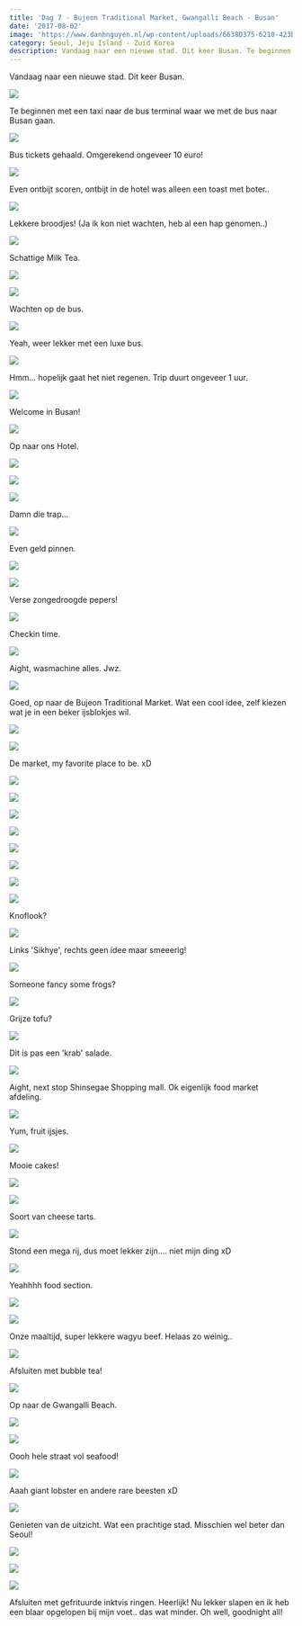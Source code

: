 ```yaml
---
title: 'Dag 7 - Bujeon Traditional Market, Gwangalli Beach - Busan'
date: '2017-08-02'
image: 'https://www.danhnguyen.nl/wp-content/uploads/6638D375-6210-423D-9E75-60D395F3DB33.jpg'
category: Seoul, Jeju Island - Zuid Korea
description: Vandaag naar een nieuwe stad. Dit keer Busan. Te beginnen met een taxi naar de bus terminal waar we met de bus naar...
---
```


Vandaag naar een nieuwe stad. Dit keer Busan.

![](https://www.danhnguyen.nl/wp-content/uploads/92397889-2F74-45A8-B6BD-E765111423D6-700x394.jpg)

Te beginnen met een taxi naar de bus terminal waar we met de bus naar Busan gaan.

![](https://www.danhnguyen.nl/wp-content/uploads/FA5426F8-D4E1-42C2-9C69-5FF658B7E455-700x394.jpg)

Bus tickets gehaald. Omgerekend ongeveer 10 euro!

![](https://www.danhnguyen.nl/wp-content/uploads/C280572D-53B1-484F-ADAC-4CD2A85D0419-700x394.jpg)

Even ontbijt scoren, ontbijt in de hotel was alleen een toast met boter..

![](https://www.danhnguyen.nl/wp-content/uploads/1F66EA8D-7DD9-4E28-9919-138F9E07EB3F-700x394.jpg)

Lekkere broodjes! (Ja ik kon niet wachten, heb al een hap genomen..)

![](https://www.danhnguyen.nl/wp-content/uploads/80E71C96-A606-4808-989F-1D99C90EA113-700x394.jpg)

Schattige Milk Tea.

![](https://www.danhnguyen.nl/wp-content/uploads/8B11A8BF-BA59-4FD9-93B0-FAEC650F5655-700x394.jpg)

![](https://www.danhnguyen.nl/wp-content/uploads/8512735D-D5E6-40F8-A42C-124E88B6FF04-700x394.jpg)

Wachten op de bus.

![](https://www.danhnguyen.nl/wp-content/uploads/AE7FDA15-DF4D-4AE1-9C44-D463962526E7-700x394.jpg)

Yeah, weer lekker met een luxe bus.

![](https://www.danhnguyen.nl/wp-content/uploads/EDD472A7-23EE-45D6-A1E7-E98818560F89-700x394.jpg)

Hmm... hopelijk gaat het niet regenen. Trip duurt ongeveer 1 uur.

![](https://www.danhnguyen.nl/wp-content/uploads/32B9C6DF-FCA6-42B9-8C02-136ADAC5328F-700x394.jpg)

Welcome in Busan!

![](https://www.danhnguyen.nl/wp-content/uploads/93F31552-E79E-4073-8712-08A01C1B0913-700x394.jpg)

Op naar ons Hotel.

![](https://www.danhnguyen.nl/wp-content/uploads/D52C9662-F506-4120-930D-44C4A6B0E737-700x394.jpg)

![](https://www.danhnguyen.nl/wp-content/uploads/4D99C1D4-B378-49AB-9EA3-4A25FED3DE70-700x394.jpg)

![](https://www.danhnguyen.nl/wp-content/uploads/75FC2089-0D59-443C-84D1-6EB78B86BA89-700x394.jpg)

Damn die trap...

![](https://www.danhnguyen.nl/wp-content/uploads/1D837EEE-B4AE-4DA4-B337-9E974AA34524-700x394.jpg)

Even geld pinnen.

![](https://www.danhnguyen.nl/wp-content/uploads/B1D1C95B-CB5F-4D49-A9E4-6E8A616C2822-700x394.jpg)

![](https://www.danhnguyen.nl/wp-content/uploads/3F387A72-98BF-435D-9BA1-9B3047E84AE5-700x394.jpg)

Verse zongedroogde pepers!

![](https://www.danhnguyen.nl/wp-content/uploads/FBB3273E-2297-4CCB-B777-11BE0A5A3C1C-700x394.jpg)

Checkin time.

![](https://www.danhnguyen.nl/wp-content/uploads/72B7B57B-3B47-43A5-844D-1338000A4EF6-700x394.jpg)

Aight, wasmachine alles. Jwz.

![](https://www.danhnguyen.nl/wp-content/uploads/06A4C2D6-A146-4162-93E3-D1875A880AEB-700x394.jpg)

Goed, op naar de Bujeon Traditional Market. Wat een cool idee, zelf kiezen wat je in een beker ijsblokjes wil.

![](https://www.danhnguyen.nl/wp-content/uploads/081EE562-CDAB-4BE5-BFB8-025885953E46-700x394.jpg)

![](https://www.danhnguyen.nl/wp-content/uploads/FE842C3F-F90E-406D-B112-532D120CFDF7-700x394.jpg)

De market, my favorite place to be. xD

![](https://www.danhnguyen.nl/wp-content/uploads/42B145FF-F029-4B42-BC1C-6EC8C86C304E-700x394.jpg)

![](https://www.danhnguyen.nl/wp-content/uploads/CE4588EA-7D81-460F-A8C6-E1DB494C4D6C-700x394.jpg)

![](https://www.danhnguyen.nl/wp-content/uploads/6C1E26A7-9E52-45DA-BC9B-6EE689A3DD68-700x394.jpg)

![](https://www.danhnguyen.nl/wp-content/uploads/A7ABBF59-F1E2-4C94-A09E-DCC02615A478-700x394.jpg)

![](https://www.danhnguyen.nl/wp-content/uploads/388E8C42-16E4-4295-9D96-031D8E66FF92-700x394.jpg)

![](https://www.danhnguyen.nl/wp-content/uploads/432C250D-79C2-42CD-8833-EC96DEBC1DCE-700x394.jpg)

![](https://www.danhnguyen.nl/wp-content/uploads/0EFF5CEB-DC5F-468E-BB6C-A6335F0E48A5-700x394.jpg)

![](https://www.danhnguyen.nl/wp-content/uploads/C49BD940-991F-4874-89E1-4A2864B4900F-700x394.jpg)

Knoflook?

![](https://www.danhnguyen.nl/wp-content/uploads/F720D535-D558-4AD3-90F8-81A8125440C0-700x394.jpg)

Links 'Sikhye', rechts geen idee maar smeeerig!

![](https://www.danhnguyen.nl/wp-content/uploads/E6DA8A98-B964-493C-A931-B1FF3ABB3B8D-700x394.jpg)

Someone fancy some frogs?

![](https://www.danhnguyen.nl/wp-content/uploads/5C717BD5-C4C3-4538-808A-5AD74E4BC72D-700x394.jpg)

Grijze tofu?

![](https://www.danhnguyen.nl/wp-content/uploads/6638D375-6210-423D-9E75-60D395F3DB33-700x394.jpg)

Dit is pas een 'krab' salade.

![](https://www.danhnguyen.nl/wp-content/uploads/F770208D-58EC-406A-8B70-C92D2CAD695D-700x394.jpg)

Aight, next stop Shinsegae Shopping mall. Ok eigenlijk food market afdeling.

![](https://www.danhnguyen.nl/wp-content/uploads/C6AD0F41-246C-4C04-9BB9-D6A4D7C46B2A-700x394.jpg)

Yum, fruit ijsjes.

![](https://www.danhnguyen.nl/wp-content/uploads/DB473D7E-2923-475B-B2BF-FE1C348927BF-700x394.jpg)

Mooie cakes!

![](https://www.danhnguyen.nl/wp-content/uploads/E302E738-AD37-4A0F-9024-76A26FE71182-700x394.jpg)

![](https://www.danhnguyen.nl/wp-content/uploads/C72C4F2E-5ECB-47A5-BD24-6B983A27196D-700x394.jpg)

Soort van cheese tarts.

![](https://www.danhnguyen.nl/wp-content/uploads/A24D2277-55AC-4A2A-95EA-ADC645E0F137-700x394.jpg)

Stond een mega rij, dus moet lekker zijn.... niet mijn ding xD

![](https://www.danhnguyen.nl/wp-content/uploads/039B1FD0-CD65-409C-975A-05586DE46134-700x394.jpg)

Yeahhhh food section.

![](https://www.danhnguyen.nl/wp-content/uploads/CA6CF059-434F-4D26-AA97-F9123356C834-700x394.jpg)

![](https://www.danhnguyen.nl/wp-content/uploads/215B665A-6202-49D3-9786-8837F1C314E9-700x394.jpg)

Onze maaltijd, super lekkere wagyu beef. Helaas zo weinig..

![](https://www.danhnguyen.nl/wp-content/uploads/E5BD9BD4-6F53-49A0-9477-03E0E63B2965-700x394.jpg)

Afsluiten met bubble tea!

![](https://www.danhnguyen.nl/wp-content/uploads/6D7D7FBB-68C1-4237-B897-BBF830199BB1-700x394.jpg)

Op naar de Gwangalli Beach.

![](https://www.danhnguyen.nl/wp-content/uploads/FD97CE03-6276-4BA6-BC4C-9FFA6BF2D610-700x394.jpg)

![](https://www.danhnguyen.nl/wp-content/uploads/9CEF1E9C-3282-4E2F-849E-9EAE2E7C319A-700x394.jpg)

Oooh hele straat vol seafood!

![](https://www.danhnguyen.nl/wp-content/uploads/EFDE337D-F324-437B-BDAE-636BE4F4CB4C-700x394.jpg)

Aaah giant lobster en andere rare beesten xD

![](https://www.danhnguyen.nl/wp-content/uploads/C7DDDEED-2A49-4E65-B158-03437EBAE73B-700x394.jpg)

Genieten van de uitzicht. Wat een prachtige stad. Misschien wel beter dan Seoul!

![](https://www.danhnguyen.nl/wp-content/uploads/E5B07E1D-87DA-4414-B33D-1BACB4D1CCB6-700x394.jpg)

![](https://www.danhnguyen.nl/wp-content/uploads/EB00EECE-04DD-4129-A0B9-3DBC5D46DEA1-700x394.jpg)

![](https://www.danhnguyen.nl/wp-content/uploads/62F53BCE-4F1A-462F-835F-2FCC595CDDC8-700x394.jpg)

Afsluiten met gefrituurde inktvis ringen. Heerlijk!
Nu lekker slapen en ik heb een blaar opgelopen bij mijn voet.. das wat minder. Oh well, goodnight all!

